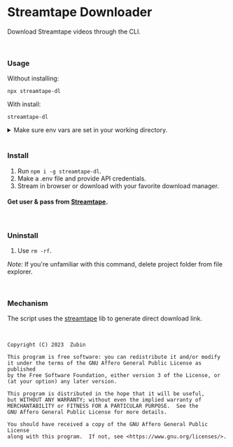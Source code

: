 # Streamtape Downloader

Download Streamtape videos through the CLI.

<br>

### Usage

Without installing:

```
npx streamtape-dl

```

With install:

```
streamtape-dl
```
<details>
<summary>
Make sure env vars are set in your working directory.
</summary>

<br>

• On Mac / Linux

```
mkdir Streamtape && cd Streamtape && touch .env && { echo "API_USER="; echo "API_PASS="; } >> .env && nano .env
```
• On Windows
```
mkdir Streamtape && cd Streamtape && type nul > .env && echo APIUSER= >> .env && echo APIPASS= >> .env && notepad .env
```
</details>

<br>

### Install

1. Run ```npm i -g streamtape-dl```.
2. Make a .env file and provide API credentials.
3. Stream in browser or download with your favorite download manager.

#### Get user & pass from [Streamtape](https://streamtape.com/accpanel).

<br>

### Uninstall

1. Use ```rm -rf```.

*Note:* If you're unfamiliar with this command, delete project folder from file explorer.

<br>

### Mechanism

The script uses the [streamtape](https://www.npmjs.com/package/streamtape) lib to generate direct download link.

<br>


    Copyright (C) 2023  Zubin

    This program is free software: you can redistribute it and/or modify
    it under the terms of the GNU Affero General Public License as published
    by the Free Software Foundation, either version 3 of the License, or
    (at your option) any later version.

    This program is distributed in the hope that it will be useful,
    but WITHOUT ANY WARRANTY; without even the implied warranty of
    MERCHANTABILITY or FITNESS FOR A PARTICULAR PURPOSE.  See the
    GNU Affero General Public License for more details.

    You should have received a copy of the GNU Affero General Public License
    along with this program.  If not, see <https://www.gnu.org/licenses/>.

